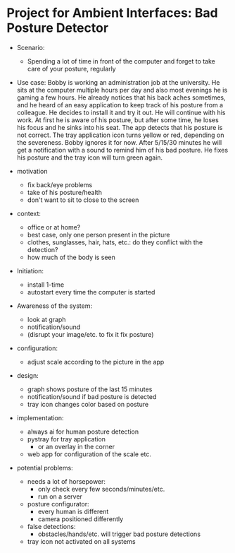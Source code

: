 # Project for Ambient Interfaces: Bad Posture Detector

- Scenario:
	- Spending a lot of time in front of the computer and forget to take care of your posture, regularly

- Use case:
	Bobby is working an administration job at the university. He sits at the computer multiple hours per day and also most evenings he is gaming a few hours. He already notices that his back aches sometimes, and he heard of an easy application to keep track of his posture from a colleague. He decides to install it and try it out.
	He will continue with his work. At first he is aware of his posture, but after some time, he loses his focus and he sinks into his seat. The app detects that his posture is not correct. The tray application icon turns yellow or red, depending on the severeness. Bobby ignores it for now. After 5/15/30 minutes he will get a notification with a sound to remind him of his bad posture. He fixes his posture and the tray icon will turn green again.

- motivation
	- fix back/eye problems
	- take of his posture/health
	- don't want to sit to close to the screen

- context:
	- office or at home?
	- best case, only one person present in the picture
	- clothes, sunglasses, hair, hats, etc.: do they conflict with the detection?
	- how much of the body is seen

- Initiation:
    - install 1-time
    - autostart every time the computer is started
- Awareness of the system:
    - look at graph
    - notification/sound
    - (disrupt your image/etc. to fix it fix posture)
- configuration:
    - adjust scale according to the picture in the app

- design:
	- graph shows posture of the last 15 minutes
	- notification/sound if bad posture is detected
	- tray icon changes color based on posture

- implementation:
    - always ai for human posture detection
    - pystray for tray application
    	- or an overlay in the corner
    - web app for configuration of the scale etc.

- potential problems:
    - needs a lot of horsepower:
        - only check every few seconds/minutes/etc.
        - run on a server
    - posture configurator:
        - every human is different
        - camera positioned differently
    - false detections:
        - obstacles/hands/etc. will trigger bad posture detections
    - tray icon not activated on all systems

